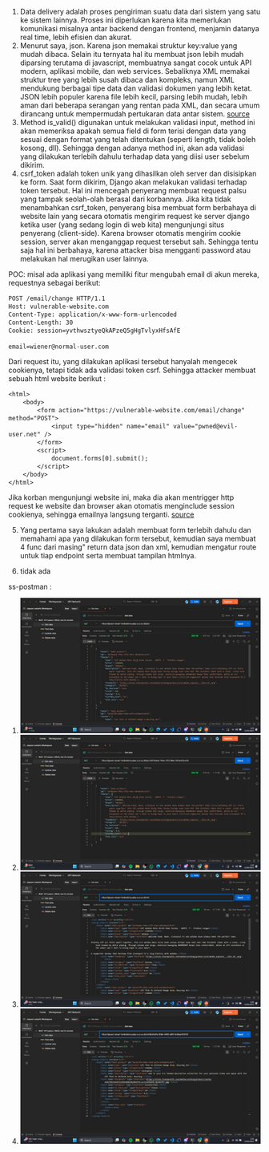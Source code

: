 1. Data delivery adalah proses pengiriman suatu data dari sistem yang satu ke sistem lainnya. Proses ini diperlukan karena kita memerlukan komunikasi misalnya antar backend dengan frontend, menjamin datanya real time, lebih efisien dan akurat.
2. Menurut saya, json. Karena json memakai struktur key:value yang mudah dibaca. Selain itu ternyata hal itu membuat json lebih mudah diparsing terutama di javascript, membuatnya sangat cocok untuk API modern, aplikasi mobile, dan web services. Sebaliknya XML memakai struktur tree yang lebih susah dibaca dan kompleks, namun XML mendukung berbagai tipe data dan validasi dokumen yang lebih ketat. JSON lebih populer karena file lebih kecil, parsing lebih mudah, lebih aman dari beberapa serangan yang rentan pada XML, dan secara umum dirancang untuk mempermudah pertukaran data antar sistem. [source](https://aws.amazon.com/compare/the-difference-between-json-xml/) 
3. Method is_valid() digunakan untuk melakukan validasi input, method ini akan memeriksa apakah semua field di form terisi dengan data yang sesuai dengan format yang telah ditentukan (seperti length, tidak boleh kosong, dll). Sehingga dengan adanya method ini, akan ada validasi yang dilakukan terlebih dahulu terhadap data yang diisi user sebelum dikirim.
4. csrf_token adalah token unik yang dihasilkan oleh server dan disisipkan ke form. Saat form dikirim, Django akan melakukan validasi terhadap token tersebut. Hal ini mencegah penyerang membuat request palsu yang tampak seolah-olah berasal dari korbannya. Jika kita tidak menambahkan csrf_token, penyerang bisa membuat form berbahaya di website lain yang secara otomatis mengirim request ke server django ketika user (yang sedang login di web kita) mengunjungi situs penyerang (client-side). Karena browser otomatis mengirim cookie session, server akan menganggap request tersebut sah. Sehingga tentu saja hal ini berbahaya, karena attacker bisa mengganti password atau melakukan hal merugikan user lainnya.

POC:
misal ada aplikasi yang memiliki fitur mengubah email di akun mereka, requestnya sebagai berikut:
```
POST /email/change HTTP/1.1
Host: vulnerable-website.com
Content-Type: application/x-www-form-urlencoded
Content-Length: 30
Cookie: session=yvthwsztyeQkAPzeQ5gHgTvlyxHfsAfE

email=wiener@normal-user.com
```
Dari request itu, yang dilakukan aplikasi tersebut hanyalah mengecek cookienya, tetapi tidak ada validasi token csrf. Sehingga attacker membuat sebuah html website berikut : 
```
<html>
    <body>
        <form action="https://vulnerable-website.com/email/change" method="POST">
            <input type="hidden" name="email" value="pwned@evil-user.net" />
        </form>
        <script>
            document.forms[0].submit();
        </script>
    </body>
</html> 
```

Jika korban mengunjungi website ini, maka dia akan mentrigger http request ke website dan browser akan otomatis menginclude session cookienya, sehingga emailnya langsung terganti. [source](https://portswigger.net/web-security/csrf)

5. Yang pertama saya lakukan adalah membuat form terlebih dahulu dan memahami apa yang dilakukan form tersebut, kemudian saya membuat 4 func dari masing" return data json dan xml, kemudian mengatur route untuk tiap endpoint serta membuat tampilan htmlnya.

6. tidak ada

ss-postman : 
1. ![json](assets/json.jpg)
2. ![json_id](assets/json_id.jpg)
3. ![xml](assets/xml.jpg)
4. ![xml_id](assets/xml_id.jpg)